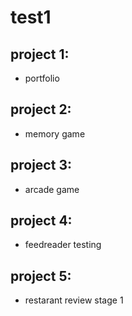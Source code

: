 # test1

## project 1: 
- portfolio

## project 2: 
- memory game

## project 3: 
- arcade game

## project 4:
- feedreader testing

## project 5:
- restarant review stage 1
